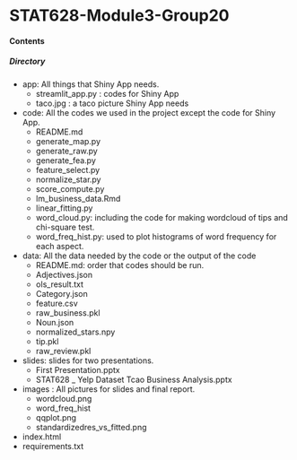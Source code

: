 # STAT628-Module3-Group20

#### Contents
##### Directory
- app: All things that Shiny App needs.
    - streamlit_app.py : codes for Shiny App
    - taco.jpg : a taco picture Shiny App needs
- code: All the codes we used in the project except the code for Shiny App.
    - README.md		
    - generate_map.py
    - generate_raw.py
    - generate_fea.py		
    - feature_select.py	
    - normalize_star.py		
    - score_compute.py
    - lm_business_data.Rmd
    - linear_fitting.py	
    - word_cloud.py: including the code for making wordcloud of tips and chi-square test.
    - word_freq_hist.py: used to plot histograms of word frequency for each aspect.
- data: All the data needed by the code or the output of the code  					
    - README.md: order that codes should be run.
    - Adjectives.json		
    - ols_result.txt
    - Category.json		
    - feature.csv		
    - raw_business.pkl
    - Noun.json		
    - normalized_stars.npy
    - tip.pkl
    - raw_review.pkl
- slides: slides for two presentations.
    - First Presentation.pptx
    - STAT628 _ Yelp Dataset Tcao Business Analysis.pptx
- images : All pictures for slides and final report.
    - wordcloud.png
    - word_freq_hist
    - qqplot.png
    - standardizedres_vs_fitted.png
- index.html		
- requirements.txt
